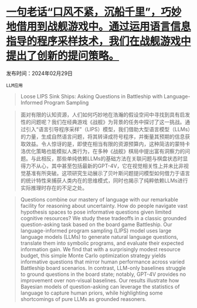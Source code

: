 # [一句老话“口风不紧，沉船千里”，巧妙地借用到战舰游戏中。通过运用语言信息指导的程序采样技术，我们在战舰游戏中提出了创新的提问策略。](https://arxiv.org/abs/2402.19471)

发布时间：2024年02月29日

`LLM应用`

> Loose LIPS Sink Ships: Asking Questions in Battleship with Language-Informed Program Sampling

> 面对有限的认知资源，人们如何巧妙地在浩瀚的假设空间中寻找到具有启发性的问题呢？我们在经典游戏《战舰》为背景的任务中探讨了这一挑战。通过引入“语言引导程序采样”（LIPS）模型，我们借助大型语言模型（LLMs）的力量，生成自然语言问题，将其转译成符号程序，并衡量其预期的信息获取效益。令人惊讶的是，即使在相当有限的资源预算内，这种简洁的蒙特卡洛优化策略也能模拟人类行为，在多种《战舰》棋局中提出富有洞察力的问题。与此相反，那些单纯依赖LLMs的基础方法在关联问题与棋盘状态时显得力不从心，其中甚至包括最新的GPT-4V，它在视觉相关性上并未比非视觉基准有所突破。这项研究生动展示了贝叶斯问题提问模型如何借力于语言的统计特性来捕获人类内在的思维模式，同时也揭示了纯粹依赖LLMs进行实际推理时存在的不足之处。

> Questions combine our mastery of language with our remarkable facility for reasoning about uncertainty. How do people navigate vast hypothesis spaces to pose informative questions given limited cognitive resources? We study these tradeoffs in a classic grounded question-asking task based on the board game Battleship. Our language-informed program sampling (LIPS) model uses large language models (LLMs) to generate natural language questions, translate them into symbolic programs, and evaluate their expected information gain. We find that with a surprisingly modest resource budget, this simple Monte Carlo optimization strategy yields informative questions that mirror human performance across varied Battleship board scenarios. In contrast, LLM-only baselines struggle to ground questions in the board state; notably, GPT-4V provides no improvement over non-visual baselines. Our results illustrate how Bayesian models of question-asking can leverage the statistics of language to capture human priors, while highlighting some shortcomings of pure LLMs as grounded reasoners.